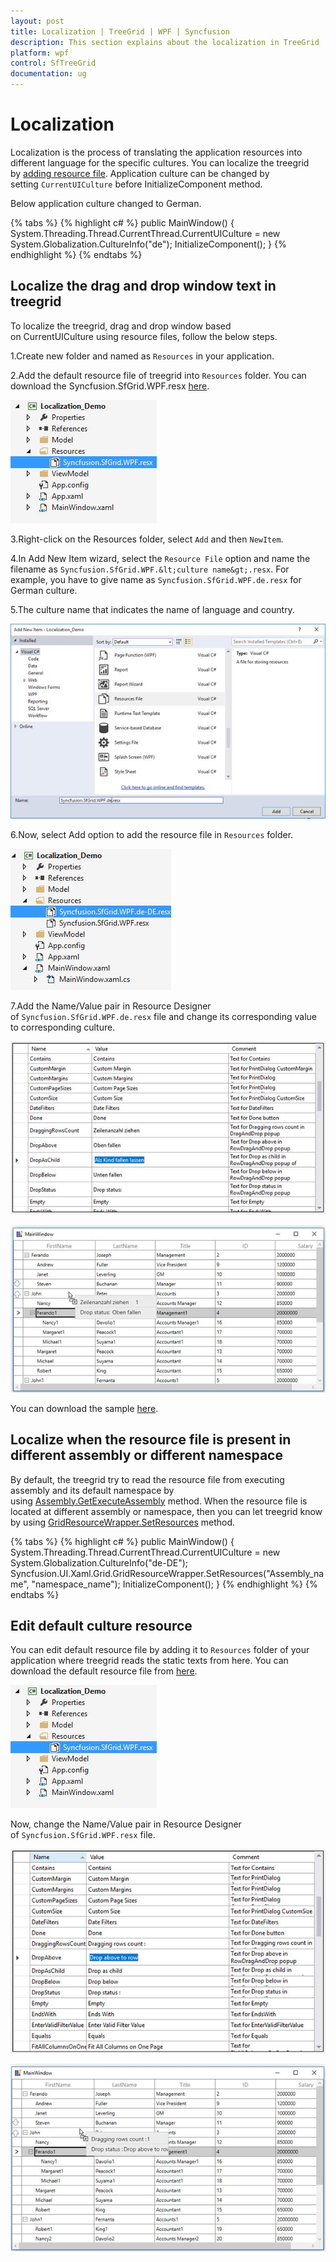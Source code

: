 ```yaml
---
layout: post
title: Localization | TreeGrid | WPF | Syncfusion
description: This section explains about the localization in TreeGrid
platform: wpf
control: SfTreeGrid
documentation: ug
---
```

# Localization

Localization is the process of translating the application resources into different language for the specific cultures. You can localize the treegrid by [adding resource file](https://msdn.microsoft.com/library/aa992030.aspx). Application culture can be changed by setting `CurrentUICulture` before InitializeComponent method.

Below application culture changed to German.

{% tabs %}
{% highlight c# %}
public MainWindow()
{
    System.Threading.Thread.CurrentThread.CurrentUICulture = new System.Globalization.CultureInfo("de");
    InitializeComponent();
}
{% endhighlight %}
{% endtabs %}

## Localize the drag and drop window text in treegrid

To localize the treegrid, drag and drop window based on CurrentUICulture using resource files, follow the below steps.

1.Create new folder and named as `Resources` in your application. 

2.Add the default resource file of treegrid into `Resources` folder. You can download the Syncfusion.SfGrid.WPF.resx [here](http://www.syncfusion.com/downloads/support/directtrac/general/ze/Syncfusion.SfGrid.WPF2020296999.zip).

![Default resouce file of WPF treegrid](Localization_images/Localization_img1.jpeg)

3.Right-click on the Resources folder, select `Add` and then `NewItem`.

4.In Add New Item wizard, select the `Resource File` option and name the filename as `Syncfusion.SfGrid.WPF.&lt;culture name&gt;.resx`. For example, you have to give name as `Syncfusion.SfGrid.WPF.de.resx` for German culture.

5.The culture name that indicates the name of language and country.

![Creating a resource file](Localization_images/Localization_img2.jpeg)

6.Now, select Add option to add the resource file in `Resources` folder.

![Adding the created resource file as resource](Localization_images/Localization_img3.jpeg)

7.Add the Name/Value pair in Resource Designer of `Syncfusion.SfGrid.WPF.de.resx` file and change its corresponding value to corresponding culture.

![Modifying the resource file as per culture](Localization_images/Localization_img4.jpeg)

![WPF treegrid drag and drop window displayed with localized text](Localization_images/Localization_img5.jpeg)

You can download the sample [here](https://github.com/SyncfusionExamples/how-to-localize-the-drag-and-drop-window-text-in-treegrid/tree/master/WPF).

## Localize when the resource file is present in different assembly or different namespace

By default, the treegrid try to read the resource file from executing assembly and its default namespace by using [Assembly.GetExecuteAssembly](https://msdn.microsoft.com/en-us/library/system.reflection.assembly.getexecutingassembly.aspx) method. When the resource file is located at different assembly or namespace, then you can let treegrid know by using [GridResourceWrapper.SetResources](https://help.syncfusion.com/cr/wpf/Syncfusion.UI.Xaml.Grid.GridResourceWrapper.html#Syncfusion_UI_Xaml_Grid_GridResourceWrapper_SetResources_System_Reflection_Assembly_) method.

{% tabs %}
{% highlight c# %}
public MainWindow()
{
    System.Threading.Thread.CurrentThread.CurrentUICulture = new System.Globalization.CultureInfo("de-DE");
    Syncfusion.UI.Xaml.Grid.GridResourceWrapper.SetResources("Assembly_name", "namespace_name");
    InitializeComponent();
}
{% endhighlight %}
{% endtabs %}

## Edit default culture resource 

You can edit default resource file by adding it to `Resources` folder of your application where treegrid reads the static texts from here. You can download the default resource file from [here](http://www.syncfusion.com/downloads/support/directtrac/general/ze/Syncfusion.SfGrid.WPF-804035924.zip).

![Default resource file](Localization_images/Localization_img6.jpeg)

Now, change the Name/Value pair in Resource Designer of `Syncfusion.SfGrid.WPF.resx` file.

![Modifying the default resource file](Localization_images/Localization_img7.jpeg)

![WPF treegrid shown with modified resource](Localization_images/Localization_img8.jpeg)

